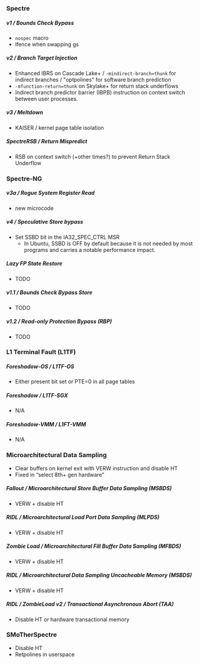 ### Spectre

##### v1 / Bounds Check Bypass
* `nospec` macro
* lfence when swapping gs

##### v2 / Branch Target Injection 
* Enhanced IBRS on Cascade Lake+ / `-mindirect-branch=thunk` for indirect
  branches / "optpolines" for software branch prediction
* `-mfunction-return=thunk` on Skylake+ for return stack underflows
* Indirect branch predictor barrier (IBPB) instruction on context switch between
  user processes.

##### v3 / Meltdown
* KAISER / kernel page table isolation

##### SpectreRSB / Return Mispredict
* RSB on context switch (+other times?) to prevent Return Stack Underflow

### Spectre-NG
##### v3a / Rogue System Register Read
* new microcode

##### v4 / Speculative Store bypass
* Set SSBD bit in the IA32_SPEC_CTRL MSR
    - In Ubuntu, SSBD is OFF by default because it is not needed by most
      programs and carries a notable performance impact.

##### Lazy FP State Restore
* TODO

##### v1.1 / Bounds Check Bypass Store
* TODO

##### v1.2 / Read-only Protection Bypass (RBP)
* TODO

### L1 Terminal Fault (L1TF)
##### Foreshadow-OS / L1TF-OS
* Either present bit set or PTE=0 in all page tables
##### Foreshadow / L1TF-SGX
* N/A
##### Foreshadow-VMM / L1FT-VMM
* N/A

### Microarchitectural Data Sampling
* Clear buffers on kernel exit with VERW instruction and disable HT
* Fixed in “select 8th+ gen hardware”
##### Fallout / Microarchitectural Store Buffer Data Sampling (MSBDS)
* VERW + disable HT
##### RIDL / Microarchitectural Load Port Data Sampling (MLPDS)
* VERW + disable HT
##### Zombie Load / Microarchitectural Fill Buffer Data Sampling (MFBDS)
* VERW + disable HT
##### RIDL / Microarchitectural Data Sampling Uncacheable Memory (MSBDS)
* VERW + disable HT
##### RIDL / ZombieLoad v2 / Transactional Asynchronous Abort (TAA)
* Disable HT or hardware transactional memory

### SMoTherSpectre
* Disable HT
* Retpolines in userspace
